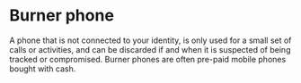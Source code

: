 [Title]: # (Burner phone)
[Order]: # (16)

# Burner phone

A phone that is not connected to your identity, is only used for a small set of calls or activities, and can be discarded if and when it is suspected of being tracked or compromised. Burner phones are often pre-paid mobile phones bought with cash.